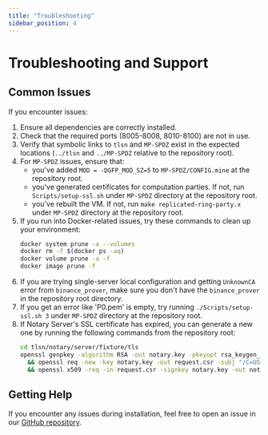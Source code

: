 ```yaml
---
title: "Troubleshooting"
sidebar_position: 4
---
```


# Troubleshooting and Support

## Common Issues
If you encounter issues:

1. Ensure all dependencies are correctly installed.
1. Check that the required ports (8005-8008, 8010-8100) are not in use.
1. Verify that symbolic links to `tlsn` and `MP-SPDZ` exist in the expected locations (`../tlsn` and `../MP-SPDZ` relative to the repository root).
4. For `MP-SPDZ` issues, ensure that:
   - you've added `MOD = -DGFP_MOD_SZ=5` to `MP-SPDZ/CONFIG.mine` at the repository root.
   - you've generated certificates for computation parties. If not, run `Scripts/setup-ssl.sh` under `MP-SPDZ` directory at the repository root.
   - you've rebuilt the VM. If not, run `make replicated-ring-party.x` under `MP-SPDZ` directory at the repository root.
1. If you run into Docker-related issues, try these commands to clean up your environment:
   ```bash
   docker system prune -a --volumes
   docker rm -f $(docker ps -aq)
   docker volume prune -a -f
   docker image prune -f
   ```
1. If you are trying single-server local configuration and getting `UnknownCA` error from `binance_prover`, make sure you don't have the `binance_prover` in the repository root directory.
1. If you get an error like 'P0.pem' is empty, try running `./Scripts/setup-ssl.sh 3` under `MP-SPDZ` directory at the repository root.
1. If Notary Server's SSL certificate has expired, you can generate a new one by running the following commands from the repository root:
   ```bash
   cd tlsn/notary/server/fixture/tls 
   openssl genpkey -algorithm RSA -out notary.key -pkeyopt rsa_keygen_bits:2048 \
     && openssl req -new -key notary.key -out request.csr -subj "/C=US/ST=State/L=City/O=Organization/OU=Department/CN=127.0.0.1" \
     && openssl x509 -req -in request.csr -signkey notary.key -out notary.crt -days 365 -extfile openssl.cnf -extensions v3_req
   ```
## Getting Help
If you encounter any issues during installation, feel free to open an issue in our [GitHub repository](https://github.com/ZKStats/mpc-demo-infra).

